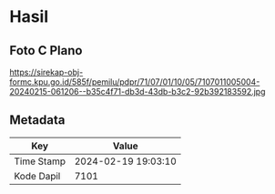 # Hasil

## Foto C Plano

https://sirekap-obj-formc.kpu.go.id/585f/pemilu/pdpr/71/07/01/10/05/7107011005004-20240215-061206--b35c4f71-db3d-43db-b3c2-92b392183592.jpg


## Metadata

| Key        | Value               |
| ---------- | ------------------- |
| Time Stamp | 2024-02-19 19:03:10 |
| Kode Dapil | 7101                |




